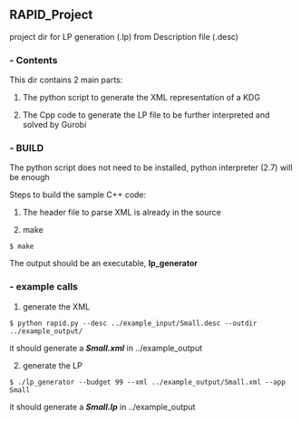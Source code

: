 ## RAPID_Project

project dir for LP generation (.lp) from Description file (.desc)

### - Contents

This dir contains 2 main parts:

1) The python script to generate the XML representation of a KDG

2) The Cpp code to generate the LP file to be further interpreted and solved by Gurobi

### - BUILD

The python script does not need to be installed, python interpreter (2.7) will be enough

Steps to build the sample C++ code:

1) The header file to parse XML is already in the source

2) make

```
$ make
```

The output should be an executable, **lp_generator**


### - example calls


1) generate the XML
```
$ python rapid.py --desc ../example_input/Small.desc --outdir ../example_output/
```
it should generate a ***Small.xml*** in ../example_output

2) generate the LP
```
$ ./lp_generator --budget 99 --xml ../example_output/Small.xml --app Small
```
it should generate a ***Small.lp*** in ../example_output
